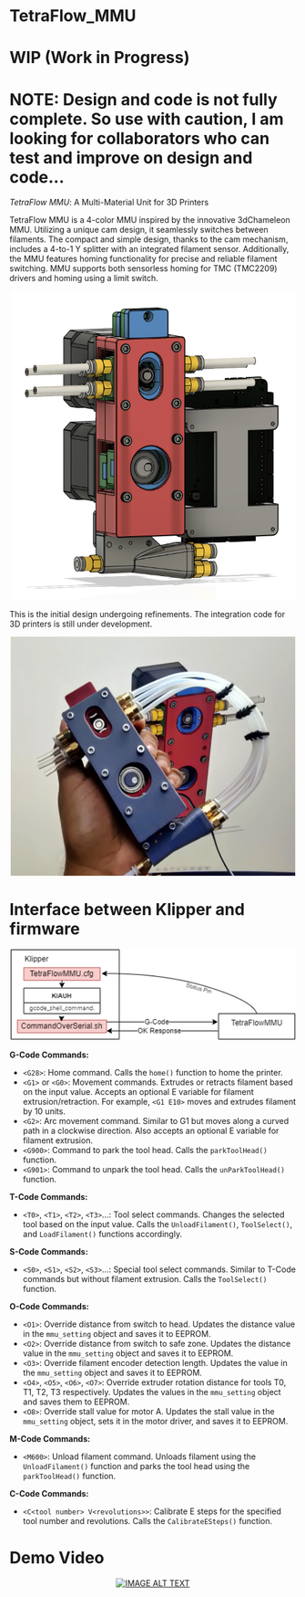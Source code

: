 
# TetraFlow_MMU
# WIP (Work in Progress)

# NOTE: Design and code is not fully complete. So use with caution, I am looking for collaborators who can test and improve on design and code... #

*TetraFlow MMU*: A Multi-Material Unit for 3D Printers

TetraFlow MMU is a 4-color MMU inspired by the innovative 3dChameleon MMU. Utilizing a unique cam design, it seamlessly switches between filaments. The compact and simple design, thanks to the cam mechanism, includes a 4-to-1 Y splitter with an integrated filament sensor. Additionally, the MMU features homing functionality for precise and reliable filament switching. MMU supports both sensorless homing for TMC (TMC2209) drivers and homing using a limit switch.

<p align="center">
    <img width=500 src="Images/render.png" alt="cad render">
</p>

This is the initial design undergoing refinements. The integration code for 3D printers is still under development.

<p align="center">
    <img width=500 src="Images/buildImage.jpg" alt="build image">
</p>

# Interface between Klipper and firmware
<p align="center">
    <img width=500 src="Images/diagram.png" alt="diagram">
</p>

**G-Code Commands:**

- `<G28>`: Home command. Calls the `home()` function to home the printer.
- `<G1>` or `<G0>`: Movement commands. Extrudes or retracts filament based on the input value. Accepts an optional E variable for filament extrusion/retraction. For example, `<G1 E10>` moves and extrudes filament by 10 units.
- `<G2>`: Arc movement command. Similar to G1 but moves along a curved path in a clockwise direction. Also accepts an optional E variable for filament extrusion.
- `<G900>`: Command to park the tool head. Calls the `parkToolHead()` function.
- `<G901>`: Command to unpark the tool head. Calls the `unParkToolHead()` function.

**T-Code Commands:**

- `<T0>`, `<T1>`, `<T2>`, `<T3>`...: Tool select commands. Changes the selected tool based on the input value. Calls the `UnloadFilament()`, `ToolSelect()`, and `LoadFilament()` functions accordingly.

**S-Code Commands:**

- `<S0>`, `<S1>`, `<S2>`, `<S3>`...: Special tool select commands. Similar to T-Code commands but without filament extrusion. Calls the `ToolSelect()` function.

**O-Code Commands:**

- `<O1>`: Override distance from switch to head. Updates the distance value in the `mmu_setting` object and saves it to EEPROM.
- `<O2>`: Override distance from switch to safe zone. Updates the distance value in the `mmu_setting` object and saves it to EEPROM.
- `<O3>`: Override filament encoder detection length. Updates the value in the `mmu_setting` object and saves it to EEPROM.
- `<O4>`, `<O5>`, `<O6>`, `<O7>`: Override extruder rotation distance for tools T0, T1, T2, T3 respectively. Updates the values in the `mmu_setting` object and saves them to EEPROM.
- `<O8>`: Override stall value for motor A. Updates the stall value in the `mmu_setting` object, sets it in the motor driver, and saves it to EEPROM.

**M-Code Commands:**

- `<M600>`: Unload filament command. Unloads filament using the `UnloadFilament()` function and parks the tool head using the `parkToolHead()` function.

**C-Code Commands:**

- `<C<tool number> V<revolutions>>`: Calibrate E steps for the specified tool number and revolutions. Calls the `CalibrateESteps()` function.


# Demo Video

<div align="center">
  <a href="https://www.youtube.com/watch?v=IvIK14vktVs"><img src="https://img.youtube.com/vi/IvIK14vktVs/0.jpg" alt="IMAGE ALT TEXT"></a>
</div>
